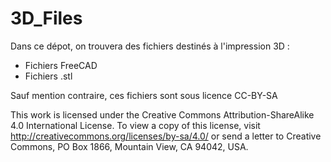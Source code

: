 # 3D_Files

Dans ce dépot, on trouvera des fichiers destinés à l'impression 3D :
- Fichiers FreeCAD
- Fichiers .stl

Sauf mention contraire, ces fichiers sont sous licence CC-BY-SA


This work is licensed under the Creative Commons Attribution-ShareAlike 4.0 International License. 
To view a copy of this license, visit http://creativecommons.org/licenses/by-sa/4.0/ 
or send a letter to Creative Commons, PO Box 1866, Mountain View, CA 94042, USA.
